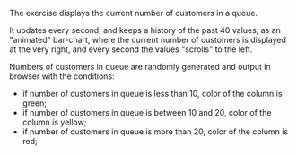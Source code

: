The exercise displays the current number of customers in a queue.

It updates every second, and keeps a history of the past 40 values, as an "animated" bar-chart, where the current number of customers is displayed at the very right, and every second the values "scrolls" to the left.

Numbers of customers in queue are randomly generated and output in browser with the conditions:

- if number of customers in queue is less than 10, color of the column is green;
- if number of customers in queue is between 10 and 20, color of the column is yellow;
- if number of customers in queue is more than 20, color of the column is red;
